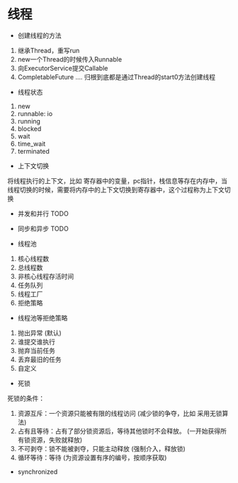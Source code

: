 # 线程

- 创建线程的方法

1. 继承Thread，重写run
2. new一个Thread的时候传入Runnable
3. 向ExecutorService提交Callable
4. CompletableFuture
....
归根到底都是通过Thread的start0方法创建线程

- 线程状态

1. new
2. runnable: io
3. running
4. blocked
5. wait
6. time_wait
7. terminated

- 上下文切换

将线程执行的上下文，比如 寄存器中的变量，pc指针，栈信息等存在内存中，当线程切换的时候，需要将内存中的上下文切换到寄存器中，这个过程称为上下文切换

- 并发和并行
TODO

- 同步和异步
TODO

- 线程池

1. 核心线程数
2. 总线程数
3. 非核心线程存活时间
4. 任务队列
5. 线程工厂
6. 拒绝策略

- 线程池等拒绝策略
1. 抛出异常 (默认)
2. 谁提交谁执行
3. 抛弃当前任务
4. 丢弃最旧的任务
5. 自定义


- 死锁

死锁的条件：
1. 资源互斥：一个资源只能被有限的线程访问                     (减少锁的争夺，比如 采用无锁算法)
2. 占有且等待：占有了部分锁资源后，等待其他锁时不会释放。       (一开始获得所有锁资源，失败就释放)
3. 不可剥夺：锁不能被剥夺，只能主动释放                      (强制介入，释放锁)
4. 循环等待：等待                                        (为资源设置有序的编号，按顺序获取)





- synchronized

